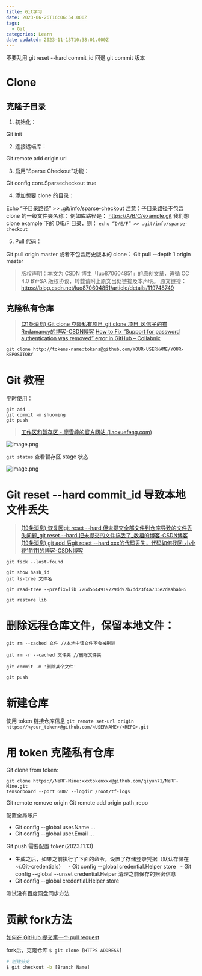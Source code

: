```yaml
---
title: Git学习
date: 2023-06-26T16:06:54.000Z
tags:
  - Git
categories: Learn
date updated: 2023-11-13T10:38:01.000Z
---
```


不要乱用 git reset --hard commit_id 回退 git commit 版本

<!-- more -->

# Clone

## 克隆子目录

1. 初始化：

Git init

2. 连接远端库：

Git remote add origin url

3. 启用"Sparse Checkout"功能：

Git config core.Sparsecheckout true

4. 添加想要 clone 的目录：

Echo “子目录路径” >> .git/info/sparse-checkout
注意：子目录路径不包含 clone 的一级文件夹名称：
例如库路径是：
<https://A/B/C/example.git>
我们想 clone example 下的 D/E/F 目录，则：
`echo “D/E/F” >> .git/info/sparse-checkout`

5. Pull 代码：

Git pull origin master
或者不包含历史版本的 clone：
Git pull --depth 1 origin master

> 版权声明：本文为 CSDN 博主「luo870604851」的原创文章，遵循 CC 4.0 BY-SA 版权协议，转载请附上原文出处链接及本声明。
> 原文链接： <https://blog.csdn.net/luo870604851/article/details/119748749>

## 克隆私有仓库

> [(21条消息) Git clone 克隆私有项目_git clone 项目_风信子的猫Redamancy的博客-CSDN博客](https://blog.csdn.net/weixin_45508265/article/details/124340158)
> [How to Fix “Support for password authentication was removed” error in GitHub – Collabnix](https://collabnix.com/how-to-fix-support-for-password-authentication-was-removed-error-in-github/)

`git clone http://tokens-name:tokens@github.com/YOUR-USERNAME/YOUR-REPOSITORY`

# Git 教程

平时使用：

```
git add .
git commit -m shuoming
git push
```

> [工作区和暂存区 - 廖雪峰的官方网站 (liaoxuefeng.com)](https://www.liaoxuefeng.com/wiki/896043488029600/897271968352576)

![image.png](https://raw.githubusercontent.com/yq010105/Blog_images/main/pictures/20230626160832.png)

`git status` 查看暂存区 stage 状态

![image.png](https://raw.githubusercontent.com/yq010105/Blog_images/main/pictures/20230626161153.png)

# Git reset --hard commit_id 导致本地文件丢失

> [(19条消息) 恢复因git reset --hard 但未提交全部文件到仓库导致的文件丢失问题_git reset --hard 把未提交的文件搞丢了_数祖的博客-CSDN博客](https://blog.csdn.net/qq_56098414/article/details/121291539)
> [(19条消息) git add 后git reset --hard xxx的代码丢失，代码如何找回_小小花111111的博客-CSDN博客](https://blog.csdn.net/chailihua0826/article/details/94619904?utm_medium=distribute.pc_relevant.none-task-blog-2~default~baidujs_baidulandingword~default-1-94619904-blog-121291539.235^v38^pc_relevant_anti_vip_base&spm=1001.2101.3001.4242.2&utm_relevant_index=4)

```
git fsck --lost-found

git show hash_id
git ls-tree 文件名

git read-tree --prefix=lib 726d5644919729dd97b7dd23f4a733e2daabab85

git restore lib

```

# 删除远程仓库文件，保留本地文件：

```
git rm --cached 文件 //本地中该文件不会被删除

git rm -r --cached 文件夹 //删除文件夹

git commit -m '删除某个文件'

git push
```

# 新建仓库

使用 token 链接仓库信息
`git remote set-url origin https://<your_token>@github.com/<USERNAME>/<REPO>.git`

# 用 token 克隆私有仓库

Git clone from token:

```
git clone https://NeRF-Mine:xxxtokenxxx@github.com/qiyun71/NeRF-Mine.git
tensorboard --port 6007 --logdir /root/tf-logs
```

Git remote remove origin
Git remote add origin path_repo

配置全局账户
- Git config --global user.Name ...
- Git config --global user.Email ...

Git push 需要配置 token(2023.11.13)
- 生成之后，如果之前执行了下面的命令，设置了存储登录凭据（默认存储在~/.Git-credentials）
  - Git config --global credential.Helper store
  - Git config --global --unset credential.Helper 清理之前保存的账密信息
- Git config --global credential.Helper store

测试没有百度网盘同步方法


# 贡献 fork方法

[如何在 GitHub 提交第一个 pull request](https://www.freecodecamp.org/chinese/news/how-to-make-your-first-pull-request-on-github/)

fork后，克隆仓库 `$ git clone [HTTPS ADDRESS]`

```bash
# 创建分支
$ git checkout -b [Branch Name]


```